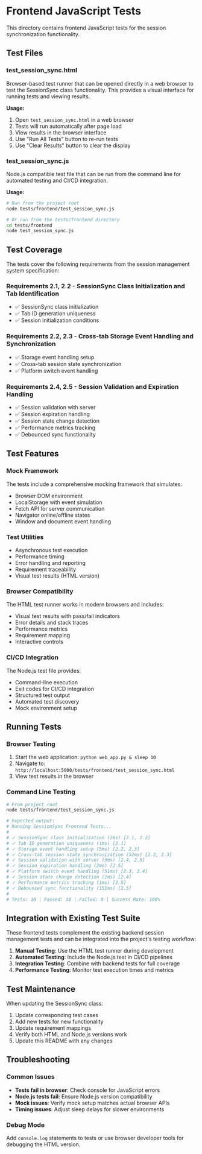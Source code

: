 # Frontend JavaScript Tests

This directory contains frontend JavaScript tests for the session synchronization functionality.

## Test Files

### test_session_sync.html
Browser-based test runner that can be opened directly in a web browser to test the SessionSync class functionality. This provides a visual interface for running tests and viewing results.

**Usage:**
1. Open `test_session_sync.html` in a web browser
2. Tests will run automatically after page load
3. View results in the browser interface
4. Use "Run All Tests" button to re-run tests
5. Use "Clear Results" button to clear the display

### test_session_sync.js
Node.js compatible test file that can be run from the command line for automated testing and CI/CD integration.

**Usage:**
```bash
# Run from the project root
node tests/frontend/test_session_sync.js

# Or run from the tests/frontend directory
cd tests/frontend
node test_session_sync.js
```

## Test Coverage

The tests cover the following requirements from the session management system specification:

### Requirements 2.1, 2.2 - SessionSync Class Initialization and Tab Identification
- ✅ SessionSync class initialization
- ✅ Tab ID generation uniqueness
- ✅ Session initialization conditions

### Requirements 2.2, 2.3 - Cross-tab Storage Event Handling and Synchronization
- ✅ Storage event handling setup
- ✅ Cross-tab session state synchronization
- ✅ Platform switch event handling

### Requirements 2.4, 2.5 - Session Validation and Expiration Handling
- ✅ Session validation with server
- ✅ Session expiration handling
- ✅ Session state change detection
- ✅ Performance metrics tracking
- ✅ Debounced sync functionality

## Test Features

### Mock Framework
The tests include a comprehensive mocking framework that simulates:
- Browser DOM environment
- LocalStorage with event simulation
- Fetch API for server communication
- Navigator online/offline states
- Window and document event handling

### Test Utilities
- Asynchronous test execution
- Performance timing
- Error handling and reporting
- Requirement traceability
- Visual test results (HTML version)

### Browser Compatibility
The HTML test runner works in modern browsers and includes:
- Visual test results with pass/fail indicators
- Error details and stack traces
- Performance metrics
- Requirement mapping
- Interactive controls

### CI/CD Integration
The Node.js test file provides:
- Command-line execution
- Exit codes for CI/CD integration
- Structured test output
- Automated test discovery
- Mock environment setup

## Running Tests

### Browser Testing
1. Start the web application: `python web_app.py & sleep 10`
2. Navigate to: `http://localhost:5000/tests/frontend/test_session_sync.html`
3. View test results in the browser

### Command Line Testing
```bash
# From project root
node tests/frontend/test_session_sync.js

# Expected output:
# Running SessionSync Frontend Tests...
# 
# ✓ SessionSync class initialization (2ms) [2.1, 2.2]
# ✓ Tab ID generation uniqueness (1ms) [2.1]
# ✓ Storage event handling setup (5ms) [2.2, 2.3]
# ✓ Cross-tab session state synchronization (52ms) [2.2, 2.3]
# ✓ Session validation with server (3ms) [2.4, 2.5]
# ✓ Session expiration handling (2ms) [2.5]
# ✓ Platform switch event handling (51ms) [2.3, 2.4]
# ✓ Session state change detection (1ms) [2.4]
# ✓ Performance metrics tracking (1ms) [2.5]
# ✓ Debounced sync functionality (151ms) [2.5]
# 
# Tests: 10 | Passed: 10 | Failed: 0 | Success Rate: 100%
```

## Integration with Existing Test Suite

These frontend tests complement the existing backend session management tests and can be integrated into the project's testing workflow:

1. **Manual Testing**: Use the HTML test runner during development
2. **Automated Testing**: Include the Node.js test in CI/CD pipelines
3. **Integration Testing**: Combine with backend tests for full coverage
4. **Performance Testing**: Monitor test execution times and metrics

## Test Maintenance

When updating the SessionSync class:
1. Update corresponding test cases
2. Add new tests for new functionality
3. Update requirement mappings
4. Verify both HTML and Node.js versions work
5. Update this README with any changes

## Troubleshooting

### Common Issues
- **Tests fail in browser**: Check console for JavaScript errors
- **Node.js tests fail**: Ensure Node.js version compatibility
- **Mock issues**: Verify mock setup matches actual browser APIs
- **Timing issues**: Adjust sleep delays for slower environments

### Debug Mode
Add `console.log` statements to tests or use browser developer tools for debugging the HTML version.